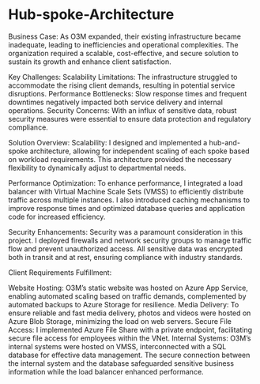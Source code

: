 # Hub-spoke-Architecture

Business Case:
As O3M expanded, their existing infrastructure became inadequate, leading to inefficiencies and operational complexities. The organization required a scalable, cost-effective, and secure solution to sustain its growth and enhance client satisfaction.

Key Challenges:
Scalability Limitations: The infrastructure struggled to accommodate the rising client demands, resulting in potential service disruptions.
Performance Bottlenecks: Slow response times and frequent downtimes negatively impacted both service delivery and internal operations.
Security Concerns: With an influx of sensitive data, robust security measures were essential to ensure data protection and regulatory compliance.

Solution Overview:
Scalability: I designed and implemented a hub-and-spoke architecture, allowing for independent scaling of each spoke based on workload requirements. This architecture provided the necessary flexibility to dynamically adjust to departmental needs.

Performance Optimization: To enhance performance, I integrated a load balancer with Virtual Machine Scale Sets (VMSS) to efficiently distribute traffic across multiple instances. I also introduced caching mechanisms to improve response times and optimized database queries and application code for increased efficiency.

Security Enhancements: Security was a paramount consideration in this project. I deployed firewalls and network security groups to manage traffic flow and prevent unauthorized access. All sensitive data was encrypted both in transit and at rest, ensuring compliance with industry standards.

Client Requirements Fulfillment:

Website Hosting: O3M’s static website was hosted on Azure App Service, enabling automated scaling based on traffic demands, complemented by automated backups to Azure Storage for resilience.
Media Delivery: To ensure reliable and fast media delivery, photos and videos were hosted on Azure Blob Storage, minimizing the load on web servers.
Secure File Access: I implemented Azure File Share with a private endpoint, facilitating secure file access for employees within the VNet.
Internal Systems: O3M’s internal systems were hosted on VMSS, interconnected with a SQL database for effective data management. The secure connection between the internal system and the database safeguarded sensitive business information while the load balancer enhanced performance.
